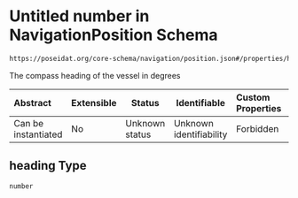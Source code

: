 # Untitled number in NavigationPosition Schema

```txt
https://poseidat.org/core-schema/navigation/position.json#/properties/heading
```

The compass heading of the vessel in degrees


| Abstract            | Extensible | Status         | Identifiable            | Custom Properties | Additional Properties | Access Restrictions | Defined In                                                                       |
| :------------------ | ---------- | -------------- | ----------------------- | :---------------- | --------------------- | ------------------- | -------------------------------------------------------------------------------- |
| Can be instantiated | No         | Unknown status | Unknown identifiability | Forbidden         | Allowed               | none                | [position.json\*](schemas/entry/navigation/position.json "open original schema") |

## heading Type

`number`
